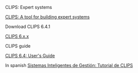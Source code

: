 CLIPS: Expert systems

[CLIPS: A tool for building expert systems](https://clipsrules.net/)

Download CLIPS 6.4.1

[CLIPS 6.x.x](https://sourceforge.net/projects/clipsrules/files/CLIPS/)

CLIPS guide

[CLIPS 6.4: User's Guide](https://clipsrules.net/documentation/v641/ug641.pdf)

In spanish [Sistemas Inteligentes de Gestión: Tutorial de CLIPS](https://elvex.ugr.es/decsai/intelligent/workbook/ai/CLIPS.pdf)
